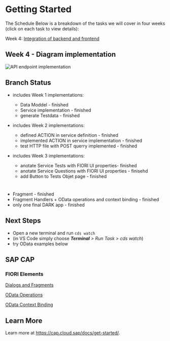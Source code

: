 # Getting Started

The Schedule
Below is a breakdown of the tasks we will cover in four weeks (click on each task to view details):

Week 4: [Integration of backend and frontend](https://groups.community.sap.com/t5/application-development-discussions/sap-developer-challenge-full-stack-integration-of-backend-and-frontend-week/m-p/290179)

## Week 4 - Diagram implementation

![API endpoint implementation](https://groups.community.sap.com/t5/image/serverpage/image-id/45438i0717B5F2F418A75E/image-size/large/is-moderation-mode/true?v=v2&px=999)

## Branch Status

- includes Week 1 implementations:
  
  - Data Moddel - finished
  - Service implementation - finished
  - generate Testdata - finished 
  <p>
- includes Week 2 implementations:
  
  - defined ACTION in service definition - finished
  - implemented ACTION in service implementation - finished
  - test HTTP file with POST querry implemented - finished
  <p>
- includes Week 3 implementations:  
  
  - anotate Service Tests with FIORI UI properties- finished
  - anotate Service Questions with FIORI UI properties - finisehd
  - add Button to Tests Objet page - finished

#  
  - Fragment - finished
  - Fragment Handlers + OData operations and context binding - finished
  - only one final DARK app - finished
  

## Next Steps

- Open a new terminal and run `cds watch`
- (in VS Code simply choose _**Terminal** > Run Task > cds watch_)
- try OData examples below

## SAP CAP

### FIORI Elements

[Dialogs and Fragments](https://sapui5.hana.ondemand.com/sdk/#/topic/4da72985139b4b83b5f1c1e0c0d2ed5a)

[OData Operations](https://sapui5.hana.ondemand.com/sdk/#/topic/b54f7895b7594c61a83fa7257fa9d13f)

[OData Context Binding](https://sapui5.hana.ondemand.com/sdk/#/api/sap.ui.model.odata.v4.ODataContextBinding%23overview)

## Learn More

Learn more at https://cap.cloud.sap/docs/get-started/.
